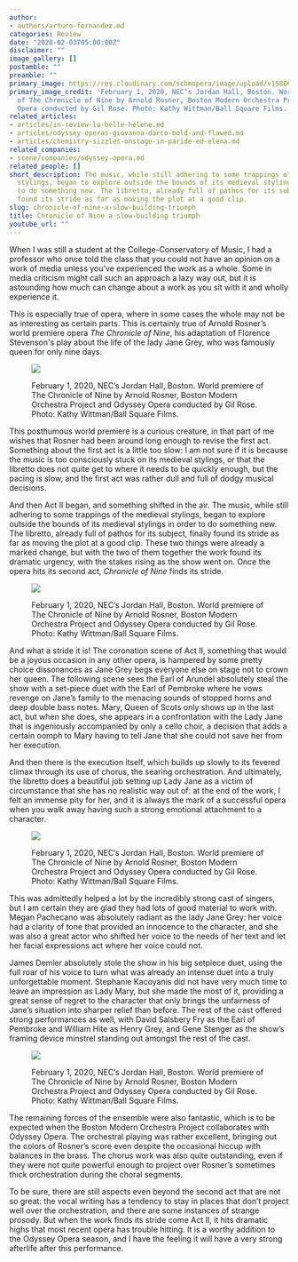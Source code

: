```yaml
---
author:
- authors/arturo-fernandez.md
categories: Review
date: "2020-02-03T05:00:00Z"
disclaimer: ""
image_gallery: []
postamble: ""
preamble: ""
primary_image: https://res.cloudinary.com/schmopera/image/upload/v1580661379/media/2020/02/sqMeganPachecano_GilRose_Orchestra_l9jws8.jpg
primary_image_credit: 'February 1, 2020, NEC’s Jordan Hall, Boston. World premiere
  of The Chronicle of Nine by Arnold Rosner, Boston Modern Orchestra Project and Odyssey
  Opera conducted by Gil Rose. Photo: Kathy Wittman/Ball Square Films.'
related_articles:
- articles/in-review-la-belle-helene.md
- articles/odyssey-operas-giovanna-darco-bold-and-flawed.md
- articles/chemistry-sizzles-onstage-in-paride-ed-elena.md
related_companies:
- scene/companies/odyssey-opera.md
related_people: []
short_description: The music, while still adhering to some trappings of the medieval
  stylings, began to explore outside the bounds of its medieval stylings in order
  to do something new. The libretto, already full of pathos for its subject, finally
  found its stride as far as moving the plot at a good clip.
slug: chronicle-of-nine-a-slow-building-triumph
title: Chronicle of Nine a slow-building triumph
youtube_url: ""
---
```

When I was still a student at the College-Conservatory of Music, I had a professor who once told the class that you could not have an opinion on a work of media unless you’ve experienced the work as a whole. Some in media criticism might call such an approach a lazy way out, but it is astounding how much can change about a work as you sit with it and wholly experience it.

This is especially true of opera, where in some cases the whole may not be as interesting as certain parts. This is certainly true of Arnold Rosner’s world premiere opera _The Chronicle of Nine_, his adaptation of Florence Stevenson's play about the life of the lady Jane Grey, who was famously queen for only nine days.

<figure data-type="image">

![](https://res.cloudinary.com/schmopera/image/upload/v1580661400/media/2020/02/DavidSalsberyFry_JamesDemler_WilliamHite_AaronEngebreth_piquto.jpg)

<figcaption>February 1, 2020, NEC’s Jordan Hall, Boston. World premiere of The Chronicle of Nine by Arnold Rosner, Boston Modern Orchestra Project and Odyssey Opera conducted by Gil Rose. Photo: Kathy Wittman/Ball Square Films.</figcaption>

</figure>

This posthumous world premiere is a curious creature, in that part of me wishes that Rosner had been around long enough to revise the first act. Something about the first act is a little too slow: I am not sure if it is because the music is too consciously stuck on its medieval stylings, or that the libretto does not quite get to where it needs to be quickly enough, but the pacing is slow, and the first act was rather dull and full of dodgy musical decisions.

And then Act II began, and something shifted in the air. The music, while still adhering to some trappings of the medieval stylings, began to explore outside the bounds of its medieval stylings in order to do something new. The libretto, already full of pathos for its subject, finally found its stride as far as moving the plot at a good clip. These two things were already a marked change, but with the two of them together the work found its dramatic urgency, with the stakes rising as the show went on. Once the opera hits its second act, _Chronicle of Nine_ finds its stride.

<figure data-type="image">

![](https://res.cloudinary.com/schmopera/image/upload/v1580661414/media/2020/02/GilRose_KristaRiver_MeganPachecano_yk6pzz.jpg)

<figcaption>February 1, 2020, NEC’s Jordan Hall, Boston. World premiere of The Chronicle of Nine by Arnold Rosner, Boston Modern Orchestra Project and Odyssey Opera conducted by Gil Rose. Photo: Kathy Wittman/Ball Square Films.</figcaption>

</figure>

And what a stride it is! The coronation scene of Act II, something that would be a joyous occasion in any other opera, is hampered by some pretty choice dissonances as Jane Grey begs everyone else on stage not to crown her queen. The following scene sees the Earl of Arundel absolutely steal the show with a set-piece duet with the Earl of Pembroke where he vows revenge on Jane’s family to the menacing sounds of stopped horns and deep double bass notes. Mary, Queen of Scots only shows up in the last act, but when she does, she appears in a confrontation with the Lady Jane that is ingeniously accompanied by only a cello choir, a decision that adds a certain oomph to Mary having to tell Jane that she could not save her from her execution.

And then there is the execution itself, which builds up slowly to its fevered climax through its use of chorus, the searing orchestration. And ultimately, the libretto does a beautiful job setting up Lady Jane as a victim of circumstance that she has no realistic way out of: at the end of the work, I felt an immense pity for her, and it is always the mark of a successful opera when you walk away having such a strong emotional attachment to a character.

<figure data-type="image">

![](https://res.cloudinary.com/schmopera/image/upload/v1580661430/media/2020/02/MeganPachecano_2_cyasj9.jpg)

<figcaption>February 1, 2020, NEC’s Jordan Hall, Boston. World premiere of The Chronicle of Nine by Arnold Rosner, Boston Modern Orchestra Project and Odyssey Opera conducted by Gil Rose. Photo: Kathy Wittman/Ball Square Films.</figcaption>

</figure>

This was admittedly helped a lot by the incredibly strong cast of singers, but I am certain they are glad they had lots of good material to work with. Megan Pachecano was absolutely radiant as the lady Jane Grey: her voice had a clarity of tone that provided an innocence to the character, and she was also a great actor who shifted her voice to the needs of her text and let her facial expressions act where her voice could not.

James Demler absolutely stole the show in his big setpiece duet, using the full roar of his voice to turn what was already an intense duet into a truly unforgettable moment. Stephanie Kacoyanis did not have very much time to leave an impression as Lady Mary, but she made the most of it, providing a great sense of regret to the character that only brings the unfairness of Jane’s situation into sharper relief than before. The rest of the cast offered strong performances as well, with David Salsbery Fry as the Earl of Pembroke and William Hite as Henry Grey, and Gene Stenger as the show’s framing device minstrel standing out amongst the rest of the cast.

<figure data-type="image">

![](https://res.cloudinary.com/schmopera/image/upload/v1580661447/media/2020/02/MeganPachecano_EricCarey_nopw2h.jpg)

<figcaption>February 1, 2020, NEC’s Jordan Hall, Boston. World premiere of The Chronicle of Nine by Arnold Rosner, Boston Modern Orchestra Project and Odyssey Opera conducted by Gil Rose. Photo: Kathy Wittman/Ball Square Films.</figcaption>

</figure>

The remaining forces of the ensemble were also fantastic, which is to be expected when the Boston Modern Orchestra Project collaborates with Odyssey Opera. The orchestral playing was rather excellent, bringing out the colors of Rosner’s score even despite the occasional hiccup with balances in the brass. The chorus work was also quite outstanding, even if they were not quite powerful enough to project over Rosner’s sometimes thick orchestration during the choral segments.

To be sure, there are still aspects even beyond the second act that are not so great: the vocal writing has a tendency to stay in places that don’t project well over the orchestration, and there are some instances of strange prosody. But when the work finds its stride come Act II, it hits dramatic highs that most recent opera has trouble hitting. It is a worthy addition to the Odyssey Opera season, and I have the feeling it will have a very strong afterlife after this performance.